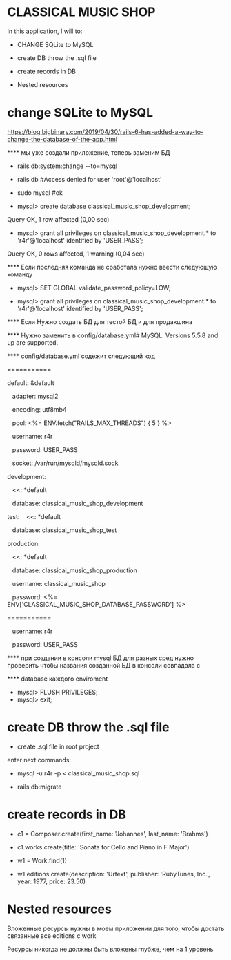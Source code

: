 # CLASSICAL MUSIC SHOP

In this application, I will to:

* CHANGE SQLite to MySQL

* create DB throw the .sql file

* create records in DB

* Nested resources

# change SQLite to MySQL

https://blog.bigbinary.com/2019/04/30/rails-6-has-added-a-way-to-change-the-database-of-the-app.html

**** мы уже создали приложение, теперь заменим БД

+ rails db:system:change --to=mysql

+ rails db  #Access denied for user 'root'@'localhost'

+ sudo mysql #ok

+ mysql> create database classical_music_shop_development;

Query OK, 1 row affected (0,00 sec)

+ mysql> grant all privileges on classical_music_shop_development.* to 'r4r'@'localhost' identified by 'USER_PASS';

Query OK, 0 rows affected, 1 warning (0,04 sec)

**** Если последняя команда не сработала нужно ввести следующую команду

+ mysql> SET GLOBAL validate_password_policy=LOW;

+ mysql> grant all privileges on classical_music_shop_development.* to 'r4r'@'localhost' identified by 'USER_PASS';

**** Если Нужно создать БД для тестой БД и для продакшина

**** Нужно заменить в config/database.yml# MySQL. Versions 5.5.8 and up are supported.

**** config/database.yml содежит следующий код
  
  ===========

default: &default

  &nbsp;&nbsp; adapter: mysql2
  
  &nbsp;&nbsp; encoding: utf8mb4
  
  &nbsp;&nbsp; pool: <%= ENV.fetch("RAILS_MAX_THREADS") { 5 } %>
  
  &nbsp;&nbsp; username: r4r
  
  &nbsp;&nbsp; password: USER_PASS
  
  &nbsp;&nbsp; socket: /var/run/mysqld/mysqld.sock
  
  

development:

  &nbsp;&nbsp; <<: *default
  
  &nbsp;&nbsp; database: classical_music_shop_development
  

test:
  &nbsp;&nbsp; <<: *default
  
  &nbsp;&nbsp; database: classical_music_shop_test

production:

  &nbsp;&nbsp; <<: *default
  
  &nbsp;&nbsp; database: classical_music_shop_production
  
  &nbsp;&nbsp; username: classical_music_shop
  
  &nbsp;&nbsp; password: <%= ENV['CLASSICAL_MUSIC_SHOP_DATABASE_PASSWORD'] %>
 
  ===========

&nbsp;&nbsp;  username: r4r

&nbsp;&nbsp;  password: USER_PASS

**** при создании в консоли mysql БД для разных сред нужно проверить чтобы названия созданной БД в консоли совпадала с 

**** database каждого enviroment

+ mysql> FLUSH PRIVILEGES;
+ mysql> exit;

# create DB throw the .sql file
+ create .sql file in root project

enter next commands:

+ mysql -u r4r -p < classical_music_shop.sql

+ rails db:migrate

# create records in DB

* c1 = Composer.create(first_name: 'Johannes', last_name: 'Brahms')

* c1.works.create(title: 'Sonata for Cello and Piano in F Major')

* w1 = Work.find(1)

* w1.editions.create(description: 'Urtext', publisher: 'RubyTunes, Inc.', year: 1977, price: 23.50)

# Nested resources

Вложенные ресурсы нужны в моем приложении для того, чтобы достать связанные все editions
с work

Ресурсы никогда не должны быть вложены глубже, чем на 1 уровень